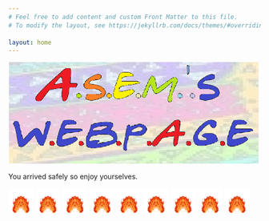 ```yaml
---
# Feel free to add content and custom Front Matter to this file.
# To modify the layout, see https://jekyllrb.com/docs/themes/#overriding-theme-defaults

layout: home
---
```




<img src="/images/webpage.png" width="500">


You arrived safely so enjoy yourselves. 

<img src="/images/fire.gif" width="50">
<img src="/images/fire.gif" width="50">
<img src="/images/fire.gif" width="50">
<img src="/images/fire.gif" width="50">
<img src="/images/fire.gif" width="50">
<img src="/images/fire.gif" width="50">
<img src="/images/fire.gif" width="50">
<img src="/images/fire.gif" width="50">
<img src="/images/fire.gif" width="50">